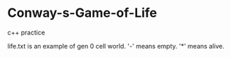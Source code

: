 # Conway-s-Game-of-Life
c++ practice

life.txt is an example of gen 0 cell world.
'-' means empty.
'*' means alive.
